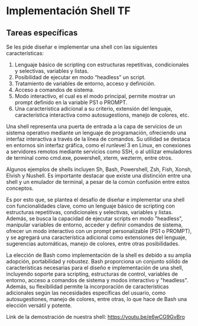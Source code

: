 # Implementación Shell TF 
## Tareas específicas
Se les pide diseñar e implementar una shell con las siguientes características:
1. Lenguaje básico de scripting con estructuras repetitivas, condicionales y selectivas, variables y
listas.
2. Posibilidad de ejecutar en modo “headless” un script.
3. Tratamiento de variables de entorno, acceso y definición.
4. Acceso a comandos de sistema.
5. Modo interactivo, el cual es el modo principal, permite mostrar un prompt definido en la
variable PS1 o PROMPT.
6. Una característica adicional a su criterio, extensión del lenguaje, característica interactiva
como autosugestions, manejo de colores, etc.


Una shell representa una puerta de entrada a la capa de servicios de un sistema operativo mediante un lenguaje de programación, ofreciendo una interfaz interactiva a través de la línea de comandos. Su utilidad se destaca en entornos sin interfaz gráfica, como el runlevel 3 en Linux, en conexiones a servidores remotos mediante servicios como SSH, o al utilizar emuladores de terminal como cmd.exe, powershell, xterm, wezterm, entre otros. 

Algunos ejemplos de shells incluyen Sh, Bash, Powershell, Zsh, Fish, Xonsh, Elvish y Nushell. Es importante destacar que existe una distinción entre una shell y un emulador de terminal, a pesar de la común confusión entre estos conceptos.

Es por esto que, se plantea el desafío de diseñar e implementar una shell con funcionalidades clave, como un lenguaje básico de scripting con estructuras repetitivas, condicionales y selectivas, variables y listas. Además, se busca la capacidad de ejecutar scripts en modo "headless", manipular variables de entorno, acceder y definir comandos de sistema, ofrecer un modo interactivo con un prompt personalizable (PS1 o PROMPT), y se agregará una característica adicional como extensiones del lenguaje, sugerencias automáticas, manejo de colores, entre otras posibilidades.

La elección de Bash como implementación de la shell es debido a su amplia adopción, portabilidad y robustez. Bash proporciona un conjunto sólido de características necesarias para el diseño e implementación de una shell, incluyendo soporte para scripting, estructuras de control, variables de entorno, acceso a comandos de sistema y modos interactivo y "headless". Además, su flexibilidad permite la incorporación de características adicionales según las necesidades específicas del usuario, como autosugestiones, manejo de colores, entre otras, lo que hace de Bash una elección versátil y potente.

Link de la demostración de nuestra shell: https://youtu.be/e6wCG9GvBro
